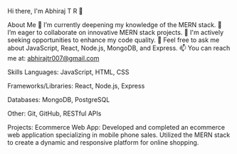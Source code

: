 Hi there, I'm Abhiraj T R 👋

About Me
🌱 I’m currently deepening my knowledge of the MERN stack.
👯 I’m eager to collaborate on innovative MERN stack projects.
🤔 I'm actively seeking opportunities to enhance my code quality.
💬 Feel free to ask me about JavaScript, React, Node.js, MongoDB, and Express.
📫 You can reach me at: abhirajtr007@gmail.com

Skills
Languages: JavaScript, HTML, CSS

Frameworks/Libraries: React, Node.js, Express

Databases: MongoDB, PostgreSQL

Other: Git, GitHub, RESTful APIs

Projects:
Ecommerce Web App: Developed and completed an ecommerce web application specializing in mobile phone sales. Utilized the MERN stack to create a dynamic and responsive platform for online shopping.
